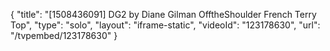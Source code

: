 {
    "title": "[1508436091] DG2 by Diane Gilman OfftheShoulder French Terry Top",
    "type": "solo",
    "layout": "iframe-static",
    "videoId": "123178630",
    "url": "\/tvpembed\/123178630"
}